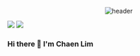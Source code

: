 <div align="center">


  ![header](https://capsule-render.vercel.app/api?type=waving&color=0:a6b3ff,50:4b5fcc,100:020e52&height=300&section=header&text=Chaen&fontSize=90&fontColor=ff00b7&fontAlignY=30&fontAlign=75&desc=github&descSize=55&descAlign=82)
</div>

<img src="https://img.shields.io/badge/Python-3776AB?style=for-the-badge&logo=Python&logoColor=white">
<img src="https://img.shields.io/badge/JavaScript-F7DF1E?style=for-the-badge&logo=JavaScript&logoColor=black">

### Hi there 👋 I'm Chaen Lim

<!--
**limce21/limce21** is a ✨ _special_ ✨ repository because its `README.md` (this file) appears on your GitHub profile.

Here are some ideas to get you started:

- 🔭 I’m currently working on ...
- 🌱 I’m currently learning ...
- 👯 I’m looking to collaborate on ...
- 🤔 I’m looking for help with ...
- 💬 Ask me about ...
- 📫 How to reach me: ...
- 😄 Pronouns: ...
- ⚡ Fun fact: ...
-->
